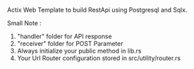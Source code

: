 Actix Web Template to build RestApi using Postgresql and Sqlx.

Small Note :
1. "handler" folder for API response
2. "receiver" folder for POST Parameter
3. Always initialize your public method in lib.rs
4. Your Url Router configuration stored in src/utility/router.rs